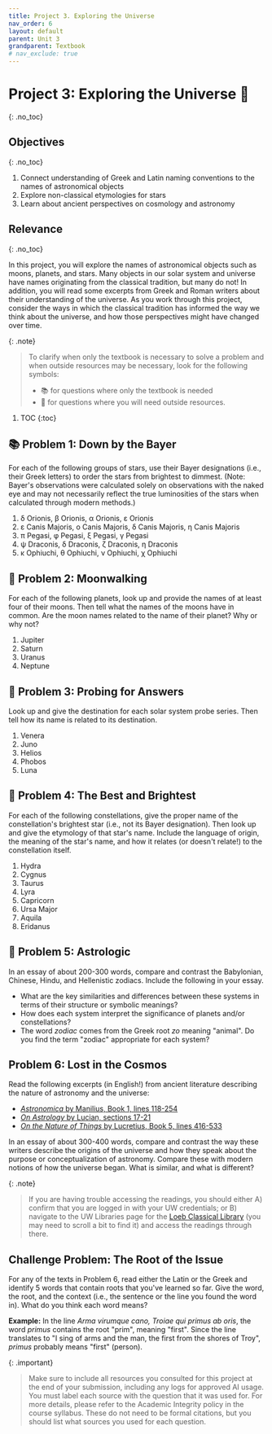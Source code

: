 ```yaml
---
title: Project 3. Exploring the Universe
nav_order: 6
layout: default
parent: Unit 3
grandparent: Textbook
# nav_exclude: true
---
```


# Project 3: Exploring the Universe 🚀
{: .no_toc}

## Objectives
{: .no_toc}

1. Connect understanding of Greek and Latin naming conventions to the names of astronomical objects
2. Explore non-classical etymologies for stars
3. Learn about ancient perspectives on cosmology and astronomy

## Relevance
{: .no_toc}

In this project, you will explore the names of astronomical objects such as moons, planets, and stars. Many objects in our solar system and universe have names originating from the classical tradition, but many do not! In addition, you will read some excerpts from Greek and Roman writers about their understanding of the universe. As you work through this project, consider the ways in which the classical tradition has informed the way we think about the universe, and how those perspectives might have changed over time.

{: .note}
> To clarify when only the textbook is necessary to solve a problem and when outside resources may be necessary, look for the following symbols:  
> - 📚 for questions where only the textbook is needed  
> - 🔎 for questions where you will need outside resources.

1. TOC
{:toc}

## 📚 Problem 1: Down by the Bayer

For each of the following groups of stars, use their Bayer designations (i.e., their Greek letters) to order the stars from brightest to dimmest. (Note: Bayer's observations were calculated solely on observations with the naked eye and may not necessarily reflect the true luminosities of the stars when calculated through modern methods.)

1. δ Orionis, β Orionis, α Orionis, ε Orionis
2. ε Canis Majoris, ο Canis Majoris, δ Canis Majoris, η Canis Majoris
3. π Pegasi, φ Pegasi, ξ Pegasi, γ Pegasi
4. ψ Draconis, δ Draconis, ζ Draconis, η Draconis
5. κ Ophiuchi, θ Ophiuchi, ν Ophiuchi, χ Ophiuchi

## 🔎 Problem 2: Moonwalking

For each of the following planets, look up and provide the names of at least four of their moons. Then tell what the names of the moons have in common. Are the moon names related to the name of their planet? Why or why not?

1. Jupiter
2. Saturn
3. Uranus
4. Neptune

## 🔎 Problem 3: Probing for Answers

Look up and give the destination for each solar system probe series. Then tell how its name is related to its destination.

1. Venera
2. Juno
3. Helios
4. Phobos
5. Luna

## 🔎 Problem 4: The Best and Brightest

For each of the following constellations, give the proper name of the constellation's brightest star (i.e., not its Bayer designation). Then look up and give the etymology of that star's name. Include the language of origin, the meaning of the star's name, and how it relates (or doesn't relate!) to the constellation itself.

1. Hydra
2. Cygnus
3. Taurus
4. Lyra
5. Capricorn
6. Ursa Major
7. Aquila
8. Eridanus

## 🔎 Problem 5: Astrologic

In an essay of about 200-300 words, compare and contrast the Babylonian, Chinese, Hindu, and Hellenistic zodiacs. Include the following in your essay.

- What are the key similarities and differences between these systems in terms of their structure or symbolic meanings?
- How does each system interpret the significance of planets and/or constellations?
- The word *zodiac* comes from the Greek root *zo* meaning "animal". Do you find the term "zodiac" appropriate for each system?

## Problem 6: Lost in the Cosmos

Read the following excerpts (in English!) from ancient literature describing the nature of astronomy and the universe:

- [*Astronomica* by Manilius, Book 1, lines 118-254](https://www-loebclassics-com.offcampus.lib.washington.edu/view/manilius-astronomica/1977/pb_LCL469.15.xml?result=1&rskey=gQXCeC)
- [*On Astrology* by Lucian, sections 17-21](https://www-loebclassics-com.offcampus.lib.washington.edu/view/lucian-astrology/1936/pb_LCL302.361.xml)
- [*On the Nature of Things* by Lucretius, Book 5, lines 416-533](https://www-loebclassics-com.offcampus.lib.washington.edu/view/lucretius-de_rerum_natura/1924/pb_LCL181.411.xml)

In an essay of about 300-400 words, compare and contrast the way these writers describe the origins of the universe and how they speak about the purpose or conceptualization of astronomy. Compare these with modern notions of how the universe began. What is similar, and what is different?

{: .note}
> If you are having trouble accessing the readings, you should either A) confirm that you are logged in with your UW credentials; or B) navigate to the UW Libraries page for the [Loeb Classical Library](https://guides.lib.uw.edu/az.php?a=l) (you may need to scroll a bit to find it) and access the readings through there.

## Challenge Problem: The Root of the Issue

For any of the texts in Problem 6, read either the Latin or the Greek and identify 5 words that contain roots that you've learned so far. Give the word, the root, and the context (i.e., the sentence or the line you found the word in). What do you think each word means?

**Example:** In the line *Arma virumque cano, Troiae qui primus ab oris*, the word *primus* contains the root "prim", meaning "first". Since the line translates to "I sing of arms and the man, the first from the shores of Troy", *primus* probably means "first" (person).

{: .important}
> Make sure to include all resources you consulted for this project at the end of your submission, including any logs for approved AI usage. You must label each source with the question that it was used for. For more details, please refer to the Academic Integrity policy in the course syllabus. These do not need to be formal citations, but you should list what sources you used for each question.